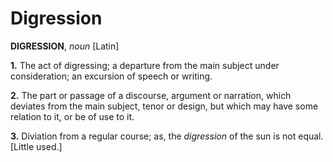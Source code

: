 # Digression

**DIGRESSION**, _noun_ \[Latin\]

**1.** The act of digressing; a departure from the main subject under consideration; an excursion of speech or writing.

**2.** The part or passage of a discourse, argument or narration, which deviates from the main subject, tenor or design, but which may have some relation to it, or be of use to it.

**3.** Diviation from a regular course; as, the _digression_ of the sun is not equal. \[Little used.\]